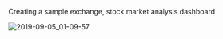Creating a sample exchange, stock market analysis dashboard

![2019-09-05_01-09-57](https://user-images.githubusercontent.com/6642361/64295673-6f31b880-cf7a-11e9-95f4-3b9e1f3eacc7.png)


